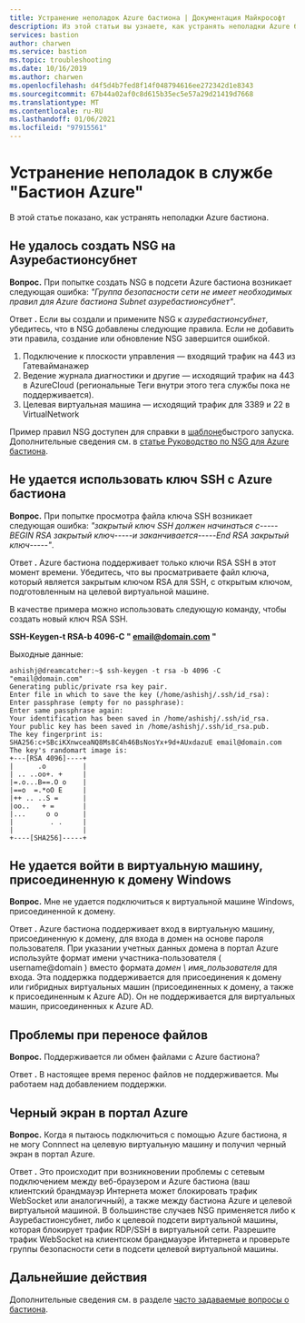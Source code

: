 ```yaml
---
title: Устранение неполадок Azure бастиона | Документация Майкрософт
description: Из этой статьи вы узнаете, как устранять неполадки Azure бастиона.
services: bastion
author: charwen
ms.service: bastion
ms.topic: troubleshooting
ms.date: 10/16/2019
ms.author: charwen
ms.openlocfilehash: d4f5d4b7fed8f14f048794616ee272342d1e8343
ms.sourcegitcommit: 67b44a02af0c8d615b35ec5e57a29d21419d7668
ms.translationtype: MT
ms.contentlocale: ru-RU
ms.lasthandoff: 01/06/2021
ms.locfileid: "97915561"
---
```

# <a name="troubleshoot-azure-bastion"></a>Устранение неполадок в службе "Бастион Azure"

В этой статье показано, как устранять неполадки Azure бастиона.

## <a name="unable-to-create-an-nsg-on-azurebastionsubnet"></a><a name="nsg"></a>Не удалось создать NSG на Азуребастионсубнет

**Вопрос.** При попытке создать NSG в подсети Azure бастиона возникает следующая ошибка: *"Группа безопасности сети <NSG name> не имеет необходимых правил для Azure бастиона Subnet азуребастионсубнет"*.

Ответ **.** Если вы создали и примените NSG к *азуребастионсубнет*, убедитесь, что в NSG добавлены следующие правила. Если не добавить эти правила, создание или обновление NSG завершится ошибкой.

1. Подключение к плоскости управления — входящий трафик на 443 из Гатевайманажер
2. Ведение журнала диагностики и другие — исходящий трафик на 443 в AzureCloud (региональные Теги внутри этого тега службы пока не поддерживается).
3. Целевая виртуальная машина — исходящий трафик для 3389 и 22 в VirtualNetwork

Пример правил NSG доступен для справки в [шаблоне](https://github.com/Azure/azure-quickstart-templates/tree/master/101-azure-bastion-nsg)быстрого запуска.
Дополнительные сведения см. в [статье Руководство по NSG для Azure бастиона](bastion-nsg.md).

## <a name="unable-to-use-my-ssh-key-with-azure-bastion"></a><a name="sshkey"></a>Не удается использовать ключ SSH с Azure бастиона

**Вопрос.** При попытке просмотра файла ключа SSH возникает следующая ошибка: *"закрытый ключ SSH должен начинаться с-----BEGIN RSA закрытый ключ-----и заканчивается-----End RSA закрытый ключ-----"*.

Ответ **.** Azure бастиона поддерживает только ключи RSA SSH в этот момент времени. Убедитесь, что вы просматриваете файл ключа, который является закрытым ключом RSA для SSH, с открытым ключом, подготовленным на целевой виртуальной машине. 

В качестве примера можно использовать следующую команду, чтобы создать новый ключ RSA SSH.

**SSH-Keygen-t RSA-b 4096-C " email@domain.com "**

Выходные данные:

```
ashishj@dreamcatcher:~$ ssh-keygen -t rsa -b 4096 -C "email@domain.com"
Generating public/private rsa key pair.
Enter file in which to save the key (/home/ashishj/.ssh/id_rsa):
Enter passphrase (empty for no passphrase):
Enter same passphrase again:
Your identification has been saved in /home/ashishj/.ssh/id_rsa.
Your public key has been saved in /home/ashishj/.ssh/id_rsa.pub.
The key fingerprint is:
SHA256:c+SBciKXnwceaNQ8Ms8C4h46BsNosYx+9d+AUxdazuE email@domain.com
The key's randomart image is:
+---[RSA 4096]----+
|      .o         |
| .. ..oo+. +     |
|=.o...B==.O o    |
|==o  =.*oO E     |
|++ .. ..S =      |
|oo..   + =       |
|...     o o      |
|         . .     |
|                 |
+----[SHA256]-----+
```

## <a name="unable-to-sign-in-to-my-windows-domain-joined-virtual-machine"></a><a name="domain"></a>Не удается войти в виртуальную машину, присоединенную к домену Windows

**Вопрос.** Мне не удается подключиться к виртуальной машине Windows, присоединенной к домену.

Ответ **.** Azure бастиона поддерживает вход в виртуальную машину, присоединенную к домену, для входа в домен на основе пароля пользователя. При указании учетных данных домена в портал Azure используйте формат имени участника-пользователя ( username@domain ) вместо формата *домен \ имя_пользователя* для входа. Эта поддержка поддерживается для присоединения к домену или гибридных виртуальных машин (присоединенных к домену, а также к присоединенным к Azure AD). Он не поддерживается для виртуальных машин, присоединенных к Azure AD.

## <a name="file-transfer-issues"></a><a name="filetransfer"></a>Проблемы при переносе файлов

**Вопрос.** Поддерживается ли обмен файлами с Azure бастиона?

Ответ **.** В настоящее время перенос файлов не поддерживается. Мы работаем над добавлением поддержки.

## <a name="black-screen-in-the-azure-portal"></a><a name="blackscreen"></a>Черный экран в портал Azure

**Вопрос.** Когда я пытаюсь подключиться с помощью Azure бастиона, я не могу Connnect на целевую виртуальную машину и получил черный экран в портал Azure.

Ответ **.** Это происходит при возникновении проблемы с сетевым подключением между веб-браузером и Azure бастиона (ваш клиентский брандмауэр Интернета может блокировать трафик WebSocket или аналогичный), а также между бастиона Azure и целевой виртуальной машиной. В большинстве случаев NSG применяется либо к Азуребастионсубнет, либо к целевой подсети виртуальной машины, которая блокирует трафик RDP/SSH в виртуальной сети. Разрешите трафик WebSocket на клиентском брандмауэре Интернета и проверьте группы безопасности сети в подсети целевой виртуальной машины.

## <a name="next-steps"></a>Дальнейшие действия

Дополнительные сведения см. в разделе [часто задаваемые вопросы о бастиона](bastion-faq.md).
